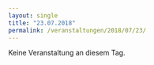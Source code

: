 ```yaml
---
layout: single
title: "23.07.2018"
permalink: /veranstaltungen/2018/07/23/
---
```


Keine Veranstaltung an diesem Tag.
